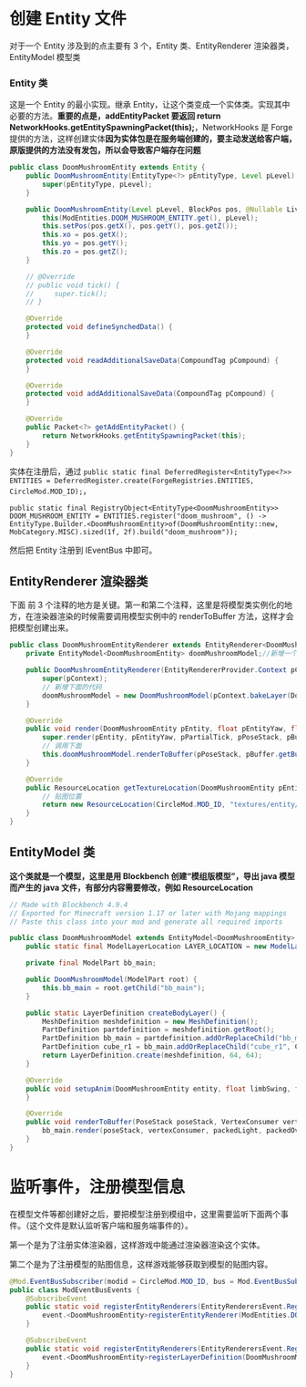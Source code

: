 # 创建 Entity 文件

对于一个 Entity 涉及到的点主要有 3 个，Entity 类、EntityRenderer 渲染器类，EntityModel 模型类

### Entity 类

这是一个 Entity 的最小实现。继承 Entity，让这个类变成一个实体类。实现其中必要的方法。**重要的点是，addEntityPacket 要返回 return NetworkHooks.getEntitySpawningPacket(this);**，NetworkHooks 是 Forge 提供的方法，这样创建实体**因为实体包是在服务端创建的，要主动发送给客户端，原版提供的方法没有发包，所以会导致客户端存在问题**

```java
public class DoomMushroomEntity extends Entity {
    public DoomMushroomEntity(EntityType<?> pEntityType, Level pLevel) {
        super(pEntityType, pLevel);
    }

    public DoomMushroomEntity(Level pLevel, BlockPos pos, @Nullable LivingEntity pOwner) {
        this(ModEntities.DOOM_MUSHROOM_ENTITY.get(), pLevel);
        this.setPos(pos.getX(), pos.getY(), pos.getZ());
        this.xo = pos.getX();
        this.yo = pos.getY();
        this.zo = pos.getZ();
    }

    // @Override
    // public void tick() {
    //     super.tick();
    // }

    @Override
    protected void defineSynchedData() {
    }

    @Override
    protected void readAdditionalSaveData(CompoundTag pCompound) {
    }

    @Override
    protected void addAdditionalSaveData(CompoundTag pCompound) {
    }

    @Override
    public Packet<?> getAddEntityPacket() {
        return NetworkHooks.getEntitySpawningPacket(this);
    }
}
```

实体在注册后，通过
`public static final DeferredRegister<EntityType<?>> ENTITIES = DeferredRegister.create(ForgeRegistries.ENTITIES, CircleMod.MOD_ID);`，

`public static final RegistryObject<EntityType<DoomMushroomEntity>> DOOM_MUSHROOM_ENTITY = ENTITIES.register("doom_mushroom", () -> EntityType.Builder.<DoomMushroomEntity>of(DoomMushroomEntity::new, MobCategory.MISC).sized(1f, 2f).build("doom_mushroom"));
`

然后把 Entity 注册到 IEventBus 中即可。

## EntityRenderer 渲染器类

下面 前 3 个注释的地方是关键。第一和第二个注释，这里是将模型类实例化的地方，在渲染器渲染的时候需要调用模型实例中的 renderToBuffer 方法，这样才会把模型创建出来。

```java
public class DoomMushroomEntityRenderer extends EntityRenderer<DoomMushroomEntity> {
    private EntityModel<DoomMushroomEntity> doomMushroomModel;//新增一个成员

    public DoomMushroomEntityRenderer(EntityRendererProvider.Context pContext) {
        super(pContext);
        // 新增下面的代码
        doomMushroomModel = new DoomMushroomModel(pContext.bakeLayer(DoomMushroomModel.LAYER_LOCATION));
    }

    @Override
    public void render(DoomMushroomEntity pEntity, float pEntityYaw, float pPartialTick, PoseStack pPoseStack, MultiBufferSource pBuffer, int pPackedLight) {
        super.render(pEntity, pEntityYaw, pPartialTick, pPoseStack, pBuffer, pPackedLight);
        // 调用下面
        this.doomMushroomModel.renderToBuffer(pPoseStack, pBuffer.getBuffer(RenderType.entityCutout(getTextureLocation(pEntity))), pPackedLight, OverlayTexture.NO_OVERLAY, 1.0F, 1.0F, 1.0F, 1.0F);
    }

    @Override
    public ResourceLocation getTextureLocation(DoomMushroomEntity pEntity) {
        // 贴图位置
        return new ResourceLocation(CircleMod.MOD_ID, "textures/entity/doom_mushroom.png");
    }
}

```

## EntityModel 类

**这个类就是一个模型，这里是用 Blockbench 创建“模组版模型”，导出 java 模型而产生的 java 文件，有部分内容需要修改，例如 ResourceLocation**

```java
// Made with Blockbench 4.9.4
// Exported for Minecraft version 1.17 or later with Mojang mappings
// Paste this class into your mod and generate all required imports

public class DoomMushroomModel extends EntityModel<DoomMushroomEntity> {
    public static final ModelLayerLocation LAYER_LOCATION = new ModelLayerLocation(new ResourceLocation(CircleMod.MOD_ID, "doom_mushroom"), "main");

    private final ModelPart bb_main;

    public DoomMushroomModel(ModelPart root) {
        this.bb_main = root.getChild("bb_main");
    }

    public static LayerDefinition createBodyLayer() {
        MeshDefinition meshdefinition = new MeshDefinition();
        PartDefinition partdefinition = meshdefinition.getRoot();
        PartDefinition bb_main = partdefinition.addOrReplaceChild("bb_main", CubeListBuilder.create().texOffs(0, 0).addBox(-1.0F, -2.0F, -11.0F, 2.0F, 2.0F, 22.0F, new CubeDeformation(0.0F)), PartPose.offset(0.0F, 24.0F, 0.0F));
        PartDefinition cube_r1 = bb_main.addOrReplaceChild("cube_r1", CubeListBuilder.create().texOffs(0, 0).addBox(-1.0F, -2.0F, -11.0F, 2.0F, 2.0F, 22.0F, new CubeDeformation(0.0F)), PartPose.offsetAndRotation(0.0F, 0.0F, 0.0F, 0.0F, 1.5708F, 0.0F));
        return LayerDefinition.create(meshdefinition, 64, 64);
    }

    @Override
    public void setupAnim(DoomMushroomEntity entity, float limbSwing, float limbSwingAmount, float ageInTicks, float netHeadYaw, float headPitch) {
    }

    @Override
    public void renderToBuffer(PoseStack poseStack, VertexConsumer vertexConsumer, int packedLight, int packedOverlay, float red, float green, float blue, float alpha) {
        bb_main.render(poseStack, vertexConsumer, packedLight, packedOverlay, red, green, blue, alpha);
    }
}
```

# 监听事件，注册模型信息

在模型文件等都创建好之后，要把模型注册到模组中，这里需要监听下面两个事件。（这个文件是默认监听客户端和服务端事件的）。

第一个是为了注册实体渲染器，这样游戏中能通过渲染器渲染这个实体。

第二个是为了注册模型的贴图信息，这样游戏能够获取到模型的贴图内容。

```java
@Mod.EventBusSubscriber(modid = CircleMod.MOD_ID, bus = Mod.EventBusSubscriber.Bus.MOD)
public class ModEventBusEvents {
    @SubscribeEvent
    public static void registerEntityRenderers(EntityRenderersEvent.RegisterRenderers event) {
        event.<DoomMushroomEntity>registerEntityRenderer(ModEntities.DOOM_MUSHROOM_ENTITY.get(), DoomMushroomEntityRenderer::new);
    }

    @SubscribeEvent
    public static void registerEntityRenderers(EntityRenderersEvent.RegisterLayerDefinitions event) {
        event.<DoomMushroomEntity>registerLayerDefinition(DoomMushroomModel.LAYER_LOCATION, DoomMushroomModel::createBodyLayer);
    }
}
```

